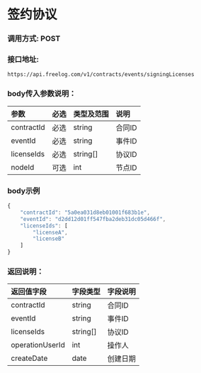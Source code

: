 # 签约协议

### 调用方式: POST

### 接口地址:

```
https://api.freelog.com/v1/contracts/events/signingLicenses
```

### body传入参数说明：


| 参数 | 必选 | 类型及范围 | 说明 |
| :--- | :--- | :--- | :--- |
|contractId|必选|string|合同ID|
|eventId|必选|string|事件ID|
|licenseIds|必选|string[]|协议ID|
|nodeId|可选|int|节点ID|

### body示例

```js
{
    "contractId": "5a0ea031d8eb01001f683b1e",
    "eventId": "d2dd12d01ff547fba2deb31dc05d466f",
    "licenseIds": [
        "licenseA",
        "licenseB"
    ]
}
```

### 返回说明：

| 返回值字段 | 字段类型 | 字段说明 |
| :--- | :--- | :--- |
| contractId | string | 合同ID |
| eventId | string | 事件ID |
| licenseIds | string[] | 协议ID |
| operationUserId | int | 操作人 |
| createDate | date | 创建日期

